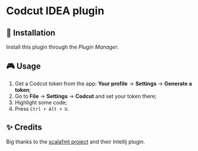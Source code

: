 # Codcut IDEA plugin

## :electric_plug: Installation	
Install this plugin through the *Plugin Manager*.

## :video_game: Usage
1) Get a Codcut token from the app: **Your profile** → **Settings** → **Generate a token**;
2) Go to **File** → **Settings** → **Codcut** and set your token there;
3) Highlight some code;
4) Press `Ctrl + Alt + U`.

## :sparkles: Credits
Big thanks to the [scalafmt project](https://github.com/scalameta/scalafmt) and their Intellij plugin.
